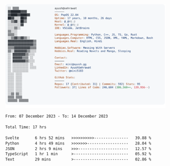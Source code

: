 <a href="https://github.com/AyushSehrawat/AyushSehrawat">
  <picture>
    <source media="(prefers-color-scheme: dark)" srcset="https://raw.githubusercontent.com/AyushSehrawat/AyushSehrawat/main/dark_mode.svg">
    <img alt="Andrew Grant's GitHub Profile README" src="https://raw.githubusercontent.com/AyushSehrawat/AyushSehrawat/main/light_mode.svg">
  </picture>
</a>

<!--START_SECTION:waka-->

```txt
From: 07 December 2023 - To: 14 December 2023

Total Time: 17 hrs

Svelte       6 hrs 52 mins   >>>>>>>>>>---------------   39.88 %
Python       4 hrs 49 mins   >>>>>>>------------------   28.04 %
JSON         2 hrs 9 mins    >>>----------------------   12.57 %
TypeScript   1 hr 1 min      >------------------------   05.92 %
Text         29 mins         >------------------------   02.86 %
```

<!--END_SECTION:waka-->
